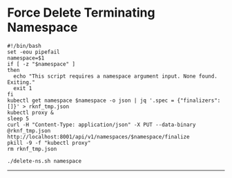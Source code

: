 # Force Delete Terminating Namespace

```shell title=delete-ns.sh
#!/bin/bash
set -eou pipefail
namespace=$1
if [ -z "$namespace" ]
then
  echo "This script requires a namespace argument input. None found. Exiting."
  exit 1
fi
kubectl get namespace $namespace -o json | jq '.spec = {"finalizers":[]}' > rknf_tmp.json
kubectl proxy &
sleep 5
curl -H "Content-Type: application/json" -X PUT --data-binary @rknf_tmp.json http://localhost:8001/api/v1/namespaces/$namespace/finalize
pkill -9 -f "kubectl proxy"
rm rknf_tmp.json
```

```shell
./delete-ns.sh namespace
```

---
